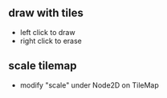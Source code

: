 ## draw with tiles
- left click to draw
- right click to erase

## scale tilemap
- modify "scale" under Node2D on TileMap
